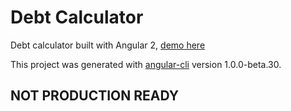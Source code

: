 # Debt Calculator
Debt calculator built with Angular 2, [demo here](https://nickmcburney.github.io/ng-debt-calculator/)

This project was generated with [angular-cli](https://github.com/angular/angular-cli) version 1.0.0-beta.30.

## NOT PRODUCTION READY
